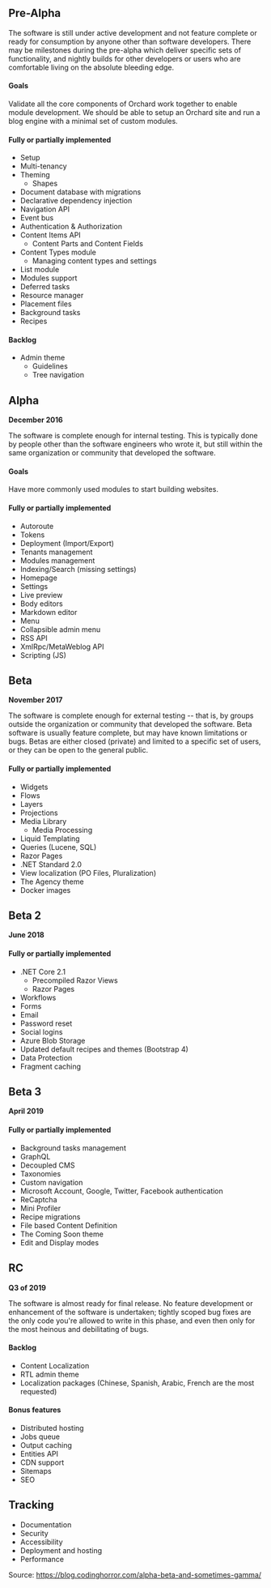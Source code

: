 
## Pre-Alpha

The software is still under active development and not feature complete or ready for consumption by anyone other than software developers. There may be milestones during the pre-alpha which deliver specific sets of functionality, and nightly builds for other developers or users who are comfortable living on the absolute bleeding edge.

#### Goals
Validate all the core components of Orchard work together to enable module development. We should be able to setup an Orchard site and run a blog engine with a minimal set of custom modules.

#### Fully or partially implemented
- Setup
- Multi-tenancy
- Theming
  - Shapes
- Document database with migrations
- Declarative dependency injection
- Navigation API
- Event bus
- Authentication & Authorization
- Content Items API
  - Content Parts and Content Fields
- Content Types module
  - Managing content types and settings
- List module
- Modules support
- Deferred tasks
- Resource manager
- Placement files
- Background tasks
- Recipes

#### Backlog
- Admin theme
  - Guidelines
  - Tree navigation

## Alpha
__December 2016__

The software is complete enough for internal testing. This is typically done by people other than the software engineers who wrote it, but still within the same organization or community that developed the software.

#### Goals
Have more commonly used modules to start building websites.

#### Fully or partially implemented
- Autoroute
- Tokens
- Deployment (Import/Export)
- Tenants management
- Modules management
- Indexing/Search (missing settings)
- Homepage
- Settings
- Live preview
- Body editors
- Markdown editor
- Menu
- Collapsible admin menu
- RSS API
- XmlRpc/MetaWeblog API
- Scripting (JS)

## Beta
__November 2017__

The software is complete enough for external testing -- that is, by groups outside the organization or community that developed the software. Beta software is usually feature complete, but may have known limitations or bugs. Betas are either closed (private) and limited to a specific set of users, or they can be open to the general public.

#### Fully or partially implemented
- Widgets
- Flows
- Layers
- Projections
- Media Library
  - Media Processing
- Liquid Templating
- Queries (Lucene, SQL)
- Razor Pages
- .NET Standard 2.0
- View localization (PO Files, Pluralization)
- The Agency theme
- Docker images

## Beta 2
__June 2018__

#### Fully or partially implemented
- .NET Core 2.1
  - Precompiled Razor Views
  - Razor Pages
- Workflows
- Forms
- Email
- Password reset
- Social logins
- Azure Blob Storage
- Updated default recipes and themes (Bootstrap 4)
- Data Protection
- Fragment caching

## Beta 3
__April 2019__

#### Fully or partially implemented
- Background tasks management
- GraphQL
- Decoupled CMS
- Taxonomies
- Custom navigation
- Microsoft Account, Google, Twitter, Facebook authentication
- ReCaptcha
- Mini Profiler
- Recipe migrations
- File based Content Definition
- The Coming Soon theme
- Edit and Display modes

## RC
__Q3 of 2019__

The software is almost ready for final release. No feature development or enhancement of the software is undertaken; tightly scoped bug fixes are the only code you're allowed to write in this phase, and even then only for the most heinous and debilitating of bugs. 

#### Backlog
- Content Localization
- RTL admin theme
- Localization packages (Chinese, Spanish, Arabic, French are the most requested)

#### Bonus features
- Distributed hosting
- Jobs queue
- Output caching
- Entities API
- CDN support
- Sitemaps
- SEO

## Tracking
- Documentation
- Security
- Accessibility
- Deployment and hosting
- Performance

Source: https://blog.codinghorror.com/alpha-beta-and-sometimes-gamma/
